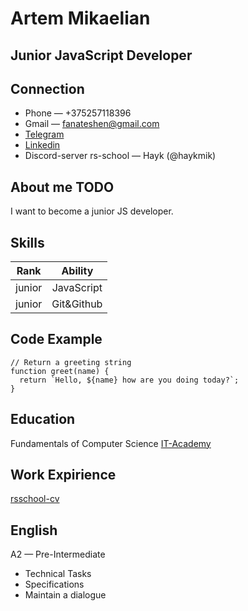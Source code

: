 # Artem Mikaelian
   
## Junior JavaScript Developer
   
## Connection
   * Phone — +375257118396  
   * Gmail — fanateshen@gmail.com  
   * [Telegram](https://t.me/HaykMik)  
   * [Linkedin](https://www.linkedin.com/in/mikayelian/)  
   * Discord-server rs-school — Hayk (@haykmik)
   
## About me TODO  
   I want to become a junior JS developer. 
   
## Skills   
   | Rank | Ability |
   |:---------:|:---------:|
   | junior | JavaScript |
   | junior | Git&Github |
   
## Code Example
```
// Return a greeting string  
function greet(name) {  
  return `Hello, ${name} how are you doing today?`;  
}
```
   
## Education  
   Fundamentals of Computer Science [IT-Academy](https://www.linkedin.com/school/it-academy/)
   
## Work Expirience
   [rsschool-cv](https://github.com/HaykMik/rsschool-cv)
   
## English 
   A2 — Pre-Intermediate 
   * Technical Tasks
   * Specifications
   * Maintain a dialogue
